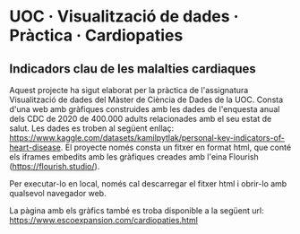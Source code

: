 # UOC · Visualització de dades · Pràctica · Cardiopaties
## Indicadors clau de les malalties cardiaques

Aquest projecte ha sigut elaborat per la pràctica de l'assignatura Visualització de dades del Màster de Ciència de Dades de la UOC. Consta d'una web amb gràfiques construides amb les dades de l'enquesta anual dels CDC de 2020 de 400.000 adults relacionades amb el seu estat de salut. Les dades es troben al següent enllaç: https://www.kaggle.com/datasets/kamilpytlak/personal-key-indicators-of-heart-disease.
El proyecte només consta un fitxer en format html, que conté els iframes embedits amb les gràfiques creades amb l'eina Flourish (https://flourish.studio/).

Per executar-lo en local, només cal descarregar el fitxer html i obrir-lo amb qualsevol navegador web.

La pàgina amb els gràfics també es troba disponible a la següent url: https://www.escoexpansion.com/cardiopaties.html

